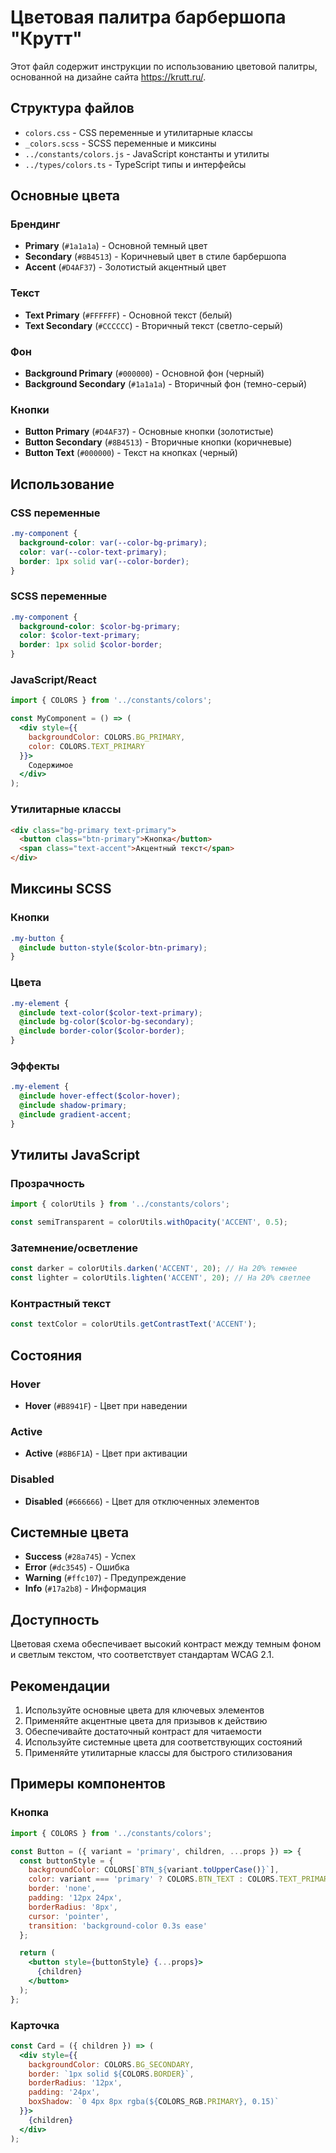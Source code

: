 # Цветовая палитра барбершопа "Крутт"

Этот файл содержит инструкции по использованию цветовой палитры, основанной на дизайне сайта https://krutt.ru/.

## Структура файлов

- `colors.css` - CSS переменные и утилитарные классы
- `_colors.scss` - SCSS переменные и миксины
- `../constants/colors.js` - JavaScript константы и утилиты
- `../types/colors.ts` - TypeScript типы и интерфейсы

## Основные цвета

### Брендинг
- **Primary** (`#1a1a1a`) - Основной темный цвет
- **Secondary** (`#8B4513`) - Коричневый цвет в стиле барбершопа
- **Accent** (`#D4AF37`) - Золотистый акцентный цвет

### Текст
- **Text Primary** (`#FFFFFF`) - Основной текст (белый)
- **Text Secondary** (`#CCCCCC`) - Вторичный текст (светло-серый)

### Фон
- **Background Primary** (`#000000`) - Основной фон (черный)
- **Background Secondary** (`#1a1a1a`) - Вторичный фон (темно-серый)

### Кнопки
- **Button Primary** (`#D4AF37`) - Основные кнопки (золотистые)
- **Button Secondary** (`#8B4513`) - Вторичные кнопки (коричневые)
- **Button Text** (`#000000`) - Текст на кнопках (черный)

## Использование

### CSS переменные

```css
.my-component {
  background-color: var(--color-bg-primary);
  color: var(--color-text-primary);
  border: 1px solid var(--color-border);
}
```

### SCSS переменные

```scss
.my-component {
  background-color: $color-bg-primary;
  color: $color-text-primary;
  border: 1px solid $color-border;
}
```

### JavaScript/React

```jsx
import { COLORS } from '../constants/colors';

const MyComponent = () => (
  <div style={{ 
    backgroundColor: COLORS.BG_PRIMARY,
    color: COLORS.TEXT_PRIMARY 
  }}>
    Содержимое
  </div>
);
```

### Утилитарные классы

```html
<div class="bg-primary text-primary">
  <button class="btn-primary">Кнопка</button>
  <span class="text-accent">Акцентный текст</span>
</div>
```

## Миксины SCSS

### Кнопки

```scss
.my-button {
  @include button-style($color-btn-primary);
}
```

### Цвета

```scss
.my-element {
  @include text-color($color-text-primary);
  @include bg-color($color-bg-secondary);
  @include border-color($color-border);
}
```

### Эффекты

```scss
.my-element {
  @include hover-effect($color-hover);
  @include shadow-primary;
  @include gradient-accent;
}
```

## Утилиты JavaScript

### Прозрачность

```javascript
import { colorUtils } from '../constants/colors';

const semiTransparent = colorUtils.withOpacity('ACCENT', 0.5);
```

### Затемнение/осветление

```javascript
const darker = colorUtils.darken('ACCENT', 20); // На 20% темнее
const lighter = colorUtils.lighten('ACCENT', 20); // На 20% светлее
```

### Контрастный текст

```javascript
const textColor = colorUtils.getContrastText('ACCENT');
```

## Состояния

### Hover
- **Hover** (`#B8941F`) - Цвет при наведении

### Active
- **Active** (`#8B6F1A`) - Цвет при активации

### Disabled
- **Disabled** (`#666666`) - Цвет для отключенных элементов

## Системные цвета

- **Success** (`#28a745`) - Успех
- **Error** (`#dc3545`) - Ошибка
- **Warning** (`#ffc107`) - Предупреждение
- **Info** (`#17a2b8`) - Информация

## Доступность

Цветовая схема обеспечивает высокий контраст между темным фоном и светлым текстом, что соответствует стандартам WCAG 2.1.

## Рекомендации

1. Используйте основные цвета для ключевых элементов
2. Применяйте акцентные цвета для призывов к действию
3. Обеспечивайте достаточный контраст для читаемости
4. Используйте системные цвета для соответствующих состояний
5. Применяйте утилитарные классы для быстрого стилизования

## Примеры компонентов

### Кнопка

```jsx
import { COLORS } from '../constants/colors';

const Button = ({ variant = 'primary', children, ...props }) => {
  const buttonStyle = {
    backgroundColor: COLORS[`BTN_${variant.toUpperCase()}`],
    color: variant === 'primary' ? COLORS.BTN_TEXT : COLORS.TEXT_PRIMARY,
    border: 'none',
    padding: '12px 24px',
    borderRadius: '8px',
    cursor: 'pointer',
    transition: 'background-color 0.3s ease'
  };

  return (
    <button style={buttonStyle} {...props}>
      {children}
    </button>
  );
};
```

### Карточка

```jsx
const Card = ({ children }) => (
  <div style={{
    backgroundColor: COLORS.BG_SECONDARY,
    border: `1px solid ${COLORS.BORDER}`,
    borderRadius: '12px',
    padding: '24px',
    boxShadow: `0 4px 8px rgba(${COLORS_RGB.PRIMARY}, 0.15)`
  }}>
    {children}
  </div>
);
```

